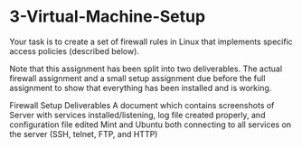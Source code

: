 # 3-Virtual-Machine-Setup

Your task is to create a set of firewall rules in Linux that implements specific access policies (described below).

 

Note that this assignment has been split into two deliverables. The actual firewall assignment and a small setup assignment due before the full assignment to show that everything has been installed and is working.

 

Firewall Setup Deliverables
A document which contains screenshots of
Server with services installed/listening, log file created properly, and configuration file edited
Mint and Ubuntu both connecting to all services on the server (SSH, telnet, FTP, and HTTP)
